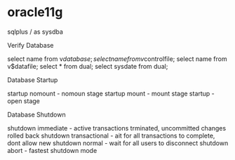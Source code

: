 # oracle11g

sqlplus / as sysdba


Verify Database

select name from v$database;
select name from v$controlfile;
select name from v$datafile;
select * from dual;
select sysdate from dual;


Database Startup

startup nomount     - nomoun stage
startup mount       - mount stage
startup             - open stage


Database Shutdown

shutdown immediate         - active transactions trminated, uncommitted changes rolled back
shutdown transactional     - ait for all transactions to complete, dont allow new
shutdown normal            - wait for all users to disconnect
shutdown abort             - fastest shutdown mode

